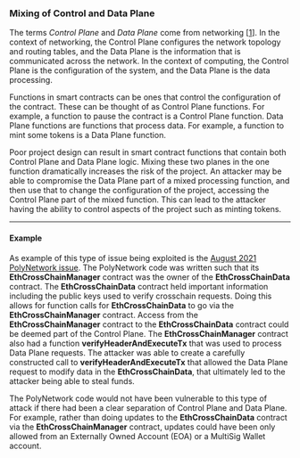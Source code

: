 ### Mixing of Control and Data Plane

The terms *Control Plane* and *Data Plane* come from networking [[1](https://en.wikipedia.org/wiki/Control_plane)]. In the
context of networking, the Control Plane configures the network topology 
and routing tables, and the Data Plane is the information that is 
communicated across the network. In the context of computing, the 
Control Plane is the configuration of the system, and the Data Plane
is the data processing. 

Functions in smart contracts can be ones that control the configuration 
of the contract. These can be thought of as Control Plane functions. 
For example, a function to pause the contract is a Control Plane function. 
Data Plane functions are functions that process data. For example, a 
function to mint some tokens is a Data Plane function.

Poor project design can result in smart contract functions that contain 
both Control Plane and Data Plane logic. Mixing these two planes in the 
one function dramatically increases the risk of the project. An attacker 
may be able to compromise the Data Plane part of a mixed processing function, 
and then use that to change the configuration of the project, accessing the 
Control Plane part of the mixed function. This can lead to the attacker 
having the ability to control aspects of the project such as minting tokens.

***
#### Example
As example of this type of issue being exploited is the 
[August 2021 PolyNetwork issue](https://rekt.news/polynetwork-rekt/). The 
PolyNetwork code was written such that its **EthCrossChainManager** contract
was the owner of the **EthCrossChainData** contract. The **EthCrossChainData** 
contract held important information including the public keys used to verify
crosschain requests. Doing this allows for function calls for **EthCrossChainData**
to go via the **EthCrossChainManager** contract. Access from the **EthCrossChainManager** contract
to the **EthCrossChainData** contract could be deemed part of the Control Plane. 
The **EthCrossChainManager** contract also had a function 
**verifyHeaderAndExecuteTx** that was used to process  Data Plane requests. 
The attacker was able to create a carefully constructed call to
**verifyHeaderAndExecuteTx** that allowed the Data Plane request to modify
data in the **EthCrossChainData**, that ultimately led to the attacker being 
able to steal funds. 

The PolyNetwork code would not have been vulnerable to this type 
of attack if there had been a clear separation of Control Plane and Data 
Plane. For example, rather than doing updates to the **EthCrossChainData** 
contract via the **EthCrossChainManager** contract, updates could have been 
only allowed from an Externally Owned Account (EOA) or a MultiSig Wallet
account.
